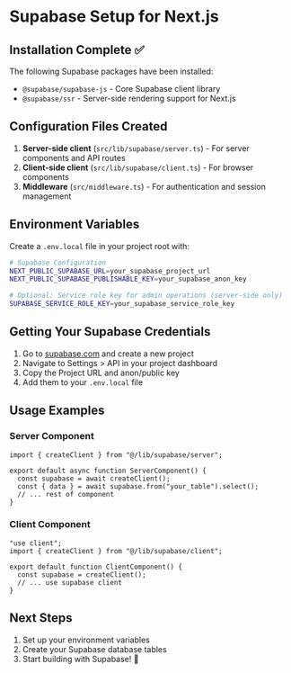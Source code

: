 # Supabase Setup for Next.js

## Installation Complete ✅

The following Supabase packages have been installed:

- `@supabase/supabase-js` - Core Supabase client library
- `@supabase/ssr` - Server-side rendering support for Next.js

## Configuration Files Created

1. **Server-side client** (`src/lib/supabase/server.ts`) - For server components and API routes
2. **Client-side client** (`src/lib/supabase/client.ts`) - For browser components
3. **Middleware** (`src/middleware.ts`) - For authentication and session management

## Environment Variables

Create a `.env.local` file in your project root with:

```bash
# Supabase Configuration
NEXT_PUBLIC_SUPABASE_URL=your_supabase_project_url
NEXT_PUBLIC_SUPABASE_PUBLISHABLE_KEY=your_supabase_anon_key

# Optional: Service role key for admin operations (server-side only)
SUPABASE_SERVICE_ROLE_KEY=your_supabase_service_role_key
```

## Getting Your Supabase Credentials

1. Go to [supabase.com](https://supabase.com) and create a new project
2. Navigate to Settings > API in your project dashboard
3. Copy the Project URL and anon/public key
4. Add them to your `.env.local` file

## Usage Examples

### Server Component

```tsx
import { createClient } from "@/lib/supabase/server";

export default async function ServerComponent() {
  const supabase = await createClient();
  const { data } = await supabase.from("your_table").select();
  // ... rest of component
}
```

### Client Component

```tsx
"use client";
import { createClient } from "@/lib/supabase/client";

export default function ClientComponent() {
  const supabase = createClient();
  // ... use supabase client
}
```

## Next Steps

1. Set up your environment variables
2. Create your Supabase database tables
3. Start building with Supabase! 🚀

